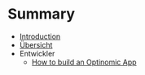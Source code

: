 # Summary

* [Introduction](README.md)
* [Übersicht](V2/Users/01/overview.md)
* Entwickler
   * [How to build an Optinomic App](V2/Developers/how_to_build_an_optinomic_app.md)

